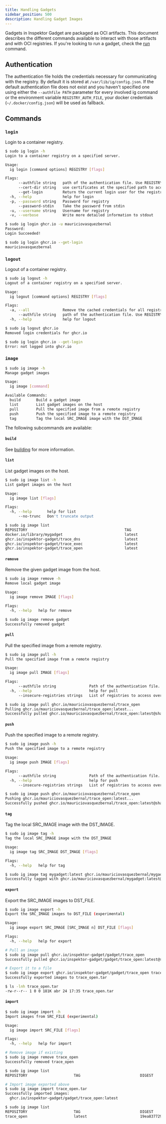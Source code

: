 ```yaml
---
title: Handling Gadgets
sidebar_position: 500
description: Handling Gadget Images
---
```


Gadgets in Inspektor Gadget are packaged as OCI artifacts. This document
describes the different commands available to interact with those artifacts and
with OCI registries. If you're looking to run a gadget, check the [run](run.mdx)
command.

## Authentication

The authentication file holds the credentials necessary for communicating with the registry. By
default it is stored at `/var/lib/ig/config.json`. If the default authentication file does not exist
and you haven't specified one using either the `--authfile PATH` parameter for every involved ig
command or the environment variable `REGISTRY_AUTH_FILE`, your docker credentials
(`~/.docker/config.json`) will be used as fallback.

## Commands

### `login`

Login to a container registry.

```bash
$ sudo ig login -h
Login to a container registry on a specified server.

Usage:
  ig login [command options] REGISTRY [flags]

Flags:
      --authfile string   path of the authentication file. Use REGISTRY_AUTH_FILE environment variable to override
      --cert-dir string   use certificates at the specified path to access the registry
      --get-login         Return the current login user for the registry
  -h, --help              help for login
  -p, --password string   Password for registry
      --password-stdin    Take the password from stdin
  -u, --username string   Username for registry
  -v, --verbose           Write more detailed information to stdout

```

```bash
$ sudo ig login ghcr.io -u mauriciovasquezbernal
Password:
Login Succeeded!

$ sudo ig login ghcr.io --get-login
mauriciovasquezbernal
```

### `logout`

Logout of a container registry.

```bash
$ sudo ig logout -h
Logout of a container registry on a specified server.

Usage:
  ig logout [command options] REGISTRY [flags]

Flags:
  -a, --all               Remove the cached credentials for all registries in the auth file
      --authfile string   path of the authentication file. Use REGISTRY_AUTH_FILE environment variable to override
  -h, --help              help for logout

```

```bash
$ sudo ig logout ghcr.io
Removed login credentials for ghcr.io

$ sudo ig login ghcr.io --get-login
Error: not logged into ghcr.io
```

### `image`

```bash
$ sudo ig image -h
Manage gadget images

Usage:
  ig image [command]

Available Commands:
  build       Build a gadget image
  list        List gadget images on the host
  pull        Pull the specified image from a remote registry
  push        Push the specified image to a remote registry
  tag         Tag the local SRC_IMAGE image with the DST_IMAGE
```

The following subcommands are available:

#### `build`

See [building](../gadget-devel/building.md) for more information.

#### `list`

List gadget images on the host.

```bash
$ sudo ig image list -h
List gadget images on the host

Usage:
  ig image list [flags]

Flags:
  -h, --help       help for list
      --no-trunc   Don't truncate output
```

```bash
$ sudo ig image list
REPOSITORY                                            TAG                                                   DIGEST
docker.io/library/mygadget                            latest                                                adf9a4c63642
ghcr.io/inspektor-gadget/trace_dns                    latest                                                95f570bdf511
ghcr.io/inspektor-gadget/trace_exec                   latest                                                328dd7a244b8
ghcr.io/inspektor-gadget/trace_open                   latest                                                3a23c1f08a8b
```

#### `remove`

Remove the given gadget image from the host.

```bash
$ sudo ig image remove -h
Remove local gadget image

Usage:
  ig image remove IMAGE [flags]

Flags:
  -h, --help   help for remove

```

```bash
$ sudo ig image remove gadget
Successfully removed gadget
```

#### `pull`

Pull the specified image from a remote registry.

```bash
$ sudo ig image pull -h
Pull the specified image from a remote registry

Usage:
  ig image pull IMAGE [flags]

Flags:
      --authfile string               Path of the authentication file. This overrides the REGISTRY_AUTH_FILE environment variable (default "/var/lib/ig/config.json")
  -h, --help                          help for pull
      --insecure-registries strings   List of registries to access over plain HTTP
```

```bash
$ sudo ig image pull ghcr.io/mauriciovasquezbernal/trace_open
Pulling ghcr.io/mauriciovasquezbernal/trace_open:latest...
Successfully pulled ghcr.io/mauriciovasquezbernal/trace_open:latest@sha256:842e69c79177908b6998737b86fc691e8fc0b3e45e2030cafcb362cbfcb1c039
```

#### `push`

Push the specified image to a remote registry.

```bash
$ sudo ig image push -h
Push the specified image to a remote registry

Usage:
  ig image push IMAGE [flags]

Flags:
      --authfile string               Path of the authentication file. This overrides the REGISTRY_AUTH_FILE environment variable (default "/var/lib/ig/config.json")
  -h, --help                          help for push
      --insecure-registries strings   List of registries to access over plain HTTP
```

```bash
$ sudo ig image push ghcr.io/mauriciovasquezbernal/trace_open
Pushing ghcr.io/mauriciovasquezbernal/trace_open:latest...
Successfully pushed ghcr.io/mauriciovasquezbernal/trace_open:latest@sha256:842e69c79177908b6998737b86fc691e8fc0b3e45e2030cafcb362cbfcb1c039
```

#### `tag`

Tag the local SRC_IMAGE image with the DST_IMAGE.

```bash
$ sudo ig image tag -h
Tag the local SRC_IMAGE image with the DST_IMAGE

Usage:
  ig image tag SRC_IMAGE DST_IMAGE [flags]

Flags:
  -h, --help   help for tag
```

```bash
$ sudo ig image tag mygadget:latest ghcr.io/mauriciovasquezbernal/mygadget:latest
Successfully tagged with ghcr.io/mauriciovasquezbernal/mygadget:latest@sha256:adf9a4c636421d09e038eefa15623176195b0de482b25972e09b8bb3390bd3e9
```

#### `export`

Export the SRC_IMAGE images to DST_FILE.

```bash
$ sudo ig image export -h
Export the SRC_IMAGE images to DST_FILE (experimental)

Usage:
  ig image export SRC_IMAGE [SRC_IMAGE n] DST_FILE [flags]

Flags:
  -h, --help   help for export
```

```bash
# Pull an image
$ sudo ig image pull ghcr.io/inspektor-gadget/gadget/trace_open
Successfully pulled ghcr.io/inspektor-gadget/gadget/trace_open:latest@sha256:19ea8377298f...

# Export it to a file
$ sudo ig image export ghcr.io/inspektor-gadget/gadget/trace_open trace_open.tar
Successfully exported images to trace_open.tar

$ ls -lnh trace_open.tar
-rw-r--r-- 1 0 0 181K abr 24 17:35 trace_open.tar
```

#### `import`

```bash
$ sudo ig image import -h
Import images from SRC_FILE (experimental)

Usage:
  ig image import SRC_FILE [flags]

Flags:
  -h, --help   help for import
```

```bash
# Remove image if existing
$ sudo ig image remove trace_open
Successfully removed trace_open

$ sudo ig image list
REPOSITORY                     TAG                           DIGEST       CREATED

# Import image exported above
$ sudo ig image import trace_open.tar
Successfully imported images:
  ghcr.io/inspektor-gadget/gadget/trace_open:latest

$ sudo ig image list
REPOSITORY                     TAG                           DIGEST       CREATED
trace_open                     latest                        19ea8377298f 30 minutes ago
```
